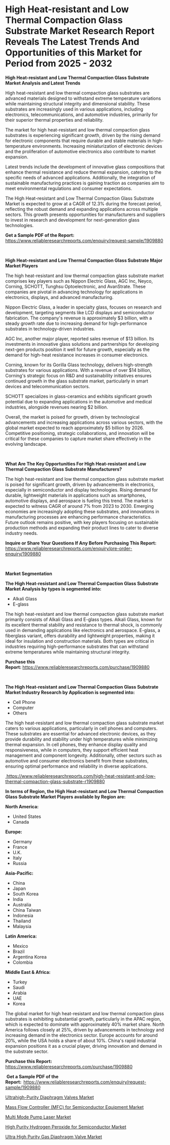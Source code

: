 <p><h1>High Heat-resistant and Low Thermal Compaction Glass Substrate Market Research Report Reveals The Latest Trends And Opportunities of this Market for Period from 2025 - 2032</h1></p><p><strong>High Heat-resistant and Low Thermal Compaction Glass Substrate Market Analysis and Latest Trends</strong></p>
<p><p>High heat-resistant and low thermal compaction glass substrates are advanced materials designed to withstand extreme temperature variations while maintaining structural integrity and dimensional stability. These substrates are increasingly used in various applications, including electronics, telecommunications, and automotive industries, primarily for their superior thermal properties and reliability.</p><p>The market for high heat-resistant and low thermal compaction glass substrates is experiencing significant growth, driven by the rising demand for electronic components that require durable and stable materials in high-temperature environments. Increasing miniaturization of electronic devices and the proliferation of automotive electronics also contribute to market expansion.</p><p>Latest trends include the development of innovative glass compositions that enhance thermal resistance and reduce thermal expansion, catering to the specific needs of advanced applications. Additionally, the integration of sustainable manufacturing practices is gaining traction as companies aim to meet environmental regulations and consumer expectations.</p><p>The High Heat-resistant and Low Thermal Compaction Glass Substrate Market is expected to grow at a CAGR of 12.3% during the forecast period, reflecting the robust demand and expanding applications across multiple sectors. This growth presents opportunities for manufacturers and suppliers to invest in research and development for next-generation glass technologies.</p></p>
<p><strong>Get a Sample PDF of the Report:&nbsp;</strong> <a href="https://www.reliableresearchreports.com/enquiry/request-sample/1909880?utm_campaign=121&utm_medium=2&utm_source=Github&utm_content=ia&utm_term=07042025&utm_id=high-heat-resistant-and-low-thermal-compaction-glass-substrate">https://www.reliableresearchreports.com/enquiry/request-sample/1909880</a></p>
<p>&nbsp;</p>
<p><strong>High Heat-resistant and Low Thermal Compaction Glass Substrate Major Market Players</strong></p>
<p><p>The high heat-resistant and low thermal compaction glass substrate market comprises key players such as Nippon Electric Glass, AGC Inc, Neyco, Corning, SCHOTT, Tunghsu Optoelectronic, and AvanStrate. These companies are pivotal in advancing technology for applications in electronics, displays, and advanced manufacturing.</p><p>Nippon Electric Glass, a leader in specialty glass, focuses on research and development, targeting segments like LCD displays and semiconductor fabrication. The company's revenue is approximately $3 billion, with a steady growth rate due to increasing demand for high-performance substrates in technology-driven industries.</p><p>AGC Inc, another major player, reported sales revenue of $13 billion. Its investments in innovative glass solutions and partnerships for developing next-gen products position it well for future growth, especially as the demand for high-heat resistance increases in consumer electronics.</p><p>Corning, known for its Gorilla Glass technology, delivers high-strength substrates for various applications. With a revenue of over $14 billion, Corning's strategic focus on R&D and sustainability initiatives ensures continued growth in the glass substrate market, particularly in smart devices and telecommunication sectors.</p><p>SCHOTT specializes in glass-ceramics and exhibits significant growth potential due to expanding applications in the automotive and medical industries, alongside revenues nearing $2 billion. </p><p>Overall, the market is poised for growth, driven by technological advancements and increasing applications across various sectors, with the global market expected to reach approximately $5 billion by 2026. Competitive positioning, strategic collaborations, and innovation will be critical for these companies to capture market share effectively in the evolving landscape.</p></p>
<p>&nbsp;</p>
<p><strong>What Are The Key Opportunities For High Heat-resistant and Low Thermal Compaction Glass Substrate Manufacturers?</strong></p>
<p><p>The high heat-resistant and low thermal compaction glass substrate market is poised for significant growth, driven by advancements in electronics, especially in semiconductor and display technologies. Rising demand for durable, lightweight materials in applications such as smartphones, automotive displays, and aerospace is fueling this trend. The market is expected to witness CAGR of around 7% from 2023 to 2030. Emerging economies are increasingly adopting these substrates, and innovations in manufacturing processes are enhancing performance characteristics. Future outlook remains positive, with key players focusing on sustainable production methods and expanding their product lines to cater to diverse industry needs.</p></p>
<p><strong>Inquire or Share Your Questions If Any Before Purchasing This Report:</strong> <a href="https://www.reliableresearchreports.com/enquiry/pre-order-enquiry/1909880?utm_campaign=121&utm_medium=2&utm_source=Github&utm_content=ia&utm_term=07042025&utm_id=high-heat-resistant-and-low-thermal-compaction-glass-substrate">https://www.reliableresearchreports.com/enquiry/pre-order-enquiry/1909880</a></p>
<p>&nbsp;</p>
<p><strong>Market Segmentation</strong></p>
<p><strong>The High Heat-resistant and Low Thermal Compaction Glass Substrate Market Analysis by types is segmented into:</strong></p>
<p><ul><li>Alkali Glass</li><li>E-glass</li></ul></p>
<p><p>The high heat-resistant and low thermal compaction glass substrate market primarily consists of Alkali Glass and E-glass types. Alkali Glass, known for its excellent thermal stability and resistance to thermal shock, is commonly used in demanding applications like electronics and aerospace. E-glass, a fiberglass variant, offers durability and lightweight properties, making it ideal for insulation and construction materials. Both types are critical in industries requiring high-performance substrates that can withstand extreme temperatures while maintaining structural integrity.</p></p>
<p><strong>Purchase this Report:&nbsp;</strong><a href="https://www.reliableresearchreports.com/purchase/1909880?utm_campaign=121&utm_medium=2&utm_source=Github&utm_content=ia&utm_term=07042025&utm_id=high-heat-resistant-and-low-thermal-compaction-glass-substrate">https://www.reliableresearchreports.com/purchase/1909880</a></p>
<p>&nbsp;</p>
<p><strong>The High Heat-resistant and Low Thermal Compaction Glass Substrate Market Industry Research by Application is segmented into:</strong></p>
<p><ul><li>Cell Phone</li><li>Computer</li><li>Others</li></ul></p>
<p><p>The high heat-resistant and low thermal compaction glass substrate market caters to various applications, particularly in cell phones and computers. These substrates are essential for advanced electronic devices, as they provide durability and stability under high temperatures while minimizing thermal expansion. In cell phones, they enhance display quality and responsiveness, while in computers, they support efficient heat management and component longevity. Additionally, other sectors such as automotive and consumer electronics benefit from these substrates, ensuring optimal performance and reliability in diverse applications.</p></p>
<p><a href="https://www.reliableresearchreports.com/high-heat-resistant-and-low-thermal-compaction-glass-substrate-r1909880?utm_campaign=121&utm_medium=2&utm_source=Github&utm_content=ia&utm_term=07042025&utm_id=high-heat-resistant-and-low-thermal-compaction-glass-substrate">&nbsp;https://www.reliableresearchreports.com/high-heat-resistant-and-low-thermal-compaction-glass-substrate-r1909880</a></p>
<p><strong>In terms of Region, the High Heat-resistant and Low Thermal Compaction Glass Substrate Market Players available by Region are:</strong></p>
<p>
    <p> <strong> North America: </strong>
        <ul>
            <li>United States</li>
            <li>Canada</li>
        </ul>
        </p> 
    <p> <strong> Europe: </strong>
        <ul>
            <li>Germany</li>
            <li>France</li>
            <li>U.K.</li>
            <li>Italy</li>
            <li>Russia</li>
        </ul>
        </p> 
    <p> <strong> Asia-Pacific: </strong>
        <ul>
            <li>China</li>
            <li>Japan</li>
            <li>South Korea</li>
            <li>India</li>
            <li>Australia</li>
            <li>China Taiwan</li>
            <li>Indonesia</li>
            <li>Thailand</li>
            <li>Malaysia</li>
        </ul>
        </p> 
    <p> <strong> Latin America: </strong>
        <ul>
            <li>Mexico</li>
            <li>Brazil</li>
            <li>Argentina Korea</li>
            <li>Colombia</li>
        </ul>
        </p> 
    <p> <strong> Middle East & Africa: </strong>
        <ul>
            <li>Turkey</li>
            <li>Saudi</li>
            <li>Arabia</li>
            <li>UAE</li>
            <li>Korea</li>
        </ul>
    </p>
    </p>
<p><p>The global market for high heat-resistant and low thermal compaction glass substrates is exhibiting substantial growth, particularly in the APAC region, which is expected to dominate with approximately 40% market share. North America follows closely at 25%, driven by advancements in technology and increasing demand in the electronics sector. Europe accounts for around 20%, while the USA holds a share of about 10%. China's rapid industrial expansion positions it as a crucial player, driving innovation and demand in the substrate sector.</p></p>
<p><strong>Purchase this Report: </strong><a href="https://www.reliableresearchreports.com/purchase/1909880?utm_campaign=121&utm_medium=2&utm_source=Github&utm_content=ia&utm_term=07042025&utm_id=high-heat-resistant-and-low-thermal-compaction-glass-substrate">https://www.reliableresearchreports.com/purchase/1909880</a></p>
<p>&nbsp;<strong>Get a Sample PDF of the Report:&nbsp;&nbsp;</strong><a href="https://www.reliableresearchreports.com/enquiry/request-sample/1909880?utm_campaign=121&utm_medium=2&utm_source=Github&utm_content=ia&utm_term=07042025&utm_id=high-heat-resistant-and-low-thermal-compaction-glass-substrate">https://www.reliableresearchreports.com/enquiry/request-sample/1909880</a></p>
<p><strong></strong></p>
<p><p><a href="https://github.com/baatetoshda/Market-Research-Report-List-1/blob/main/ultrahigh-purity-diaphragm-valves-market.md?utm_campaign=121&utm_medium=2&utm_source=Github&utm_content=ia&utm_term=07042025&utm_id=high-heat-resistant-and-low-thermal-compaction-glass-substrate">Ultrahigh-Purity Diaphragm Valves Market</a></p><p><a href="https://github.com/zdybelzinn/Market-Research-Report-List-1/blob/main/mass-flow-controller-mfc-for-semiconductor-equipment-market.md?utm_campaign=121&utm_medium=2&utm_source=Github&utm_content=ia&utm_term=07042025&utm_id=high-heat-resistant-and-low-thermal-compaction-glass-substrate">Mass Flow Controller (MFC) for Semiconductor Equipment Market</a></p><p><a href="https://github.com/naingbiner7i/Market-Research-Report-List-1/blob/main/multi-mode-pump-laser-market.md?utm_campaign=121&utm_medium=2&utm_source=Github&utm_content=ia&utm_term=07042025&utm_id=high-heat-resistant-and-low-thermal-compaction-glass-substrate">Multi Mode Pump Laser Market</a></p><p><a href="https://github.com/tabormahay2f/Market-Research-Report-List-1/blob/main/high-purity-hydrogen-peroxide-for-semiconductor-market.md?utm_campaign=121&utm_medium=2&utm_source=Github&utm_content=ia&utm_term=07042025&utm_id=high-heat-resistant-and-low-thermal-compaction-glass-substrate">High Purity Hydrogen Peroxide for Semiconductor Market</a></p><p><a href="https://github.com/siwerhommer97/Market-Research-Report-List-1/blob/main/ultra-high-purity-gas-diaphragm-valve-market.md?utm_campaign=121&utm_medium=2&utm_source=Github&utm_content=ia&utm_term=07042025&utm_id=high-heat-resistant-and-low-thermal-compaction-glass-substrate">Ultra High Purity Gas Diaphragm Valve Market</a></p></p>